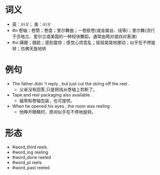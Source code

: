 # 词义
- 英：/riːl/； 美：/riːl/
- #n 卷轴；卷筒；卷盘；里尔舞曲；一卷胶卷(或金属丝、线等)；里尔舞(流行于苏格兰、爱尔兰或美国的一种轻快舞蹈，通常由两对或四对表演)
- #vi 蹒跚；踉跄；感到震惊；感觉心烦意乱；摇摇晃晃地挪动；似乎在不停旋转；仿佛天旋地转
# 例句
- The father didn 't reply , but just cut the string off the reel .
	- 父亲没有回答,只是把线从卷轴上剪断了。
- Tape and reel packaging also available .
	- 磁带和卷轴包装，也可提供。
- When he opened his eyes , the room was reeling .
	- 他睁开眼睛时，房间似乎在不停地旋转。
# 形态
- #word_third reels
- #word_ing reeling
- #word_done reeled
- #word_pl reels
- #word_past reeled

